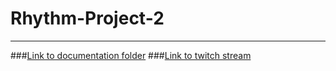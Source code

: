 # Rhythm-Project-2
---
###[Link to documentation folder](https://drive.google.com/open?id=0B3GVf4lw2yNTa0dzQm1TeXYwTEU)
###[Link to twitch stream](https://www.twitch.tv/trumpet63)
